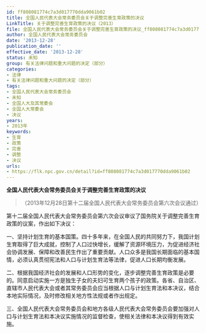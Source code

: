 ```yaml
---
id: ff808081774c7a3d017770dda9061b02
title: 全国人民代表大会常务委员会关于调整完善生育政策的决议
LinkTitle: 关于调整完善生育政策的决议（2013）
file: 全国人民代表大会常务委员会关于调整完善生育政策的决议_ff808081774c7a3d017770dda9061b02.docx
author: 全国人民代表大会常务委员会
date: '2013-12-28'
publication_date: ''
effective_date: '2013-12-28'
status: 未知
group: 有关法律问题和重大问题的决定（部分）
categories:
- 法律
- 有关法律问题和重大问题的决定（部分）
tags:
- 全国人民代表大会常务委员会
- 未知
- 全国人大及其常委会
- 全国人大常委会
- 决议
years:
- 2013年
keywords:
- 生育
- 政策
- 完善
- 调整
- 决议
urls:
- https://flk.npc.gov.cn/detail?id=ff808081774c7a3d017770dda9061b02
---
```


**全国人民代表大会常务委员会关于调整完善生育政策的决议**

> （2013年12月28日第十二届全国人民代表大会常务委员会第六次会议通过）

第十二届全国人民代表大会常务委员会第六次会议审议了国务院关于调整完善生育政策的议案，作出如下决议：

一、坚持计划生育的基本国策。四十多年来，在全国人民的共同努力下，我国计划生育取得了巨大成就，控制了人口过快增长，缓解了资源环境压力，为促进经济社会协调发展、保障和改善民生作出了重要贡献。人口众多是我国长期面临的基本国情，必须认真贯彻宪法和人口与计划生育法等法律，促进人口长期均衡发展。

二、根据我国经济社会的发展和人口形势的变化，逐步调整完善生育政策是必要的。同意启动实施一方是独生子女的夫妇可生育两个孩子的政策。各省、自治区、直辖市人民代表大会或者其常务委员会应当根据人口与计划生育法和本决议，结合本地实际情况，及时修改相关地方性法规或者作出规定。

三、全国人民代表大会常务委员会和地方各级人民代表大会常务委员会要加强对人口与计划生育法和本决议实施情况的监督检查，使相关法律和本决议得到有效实施。
